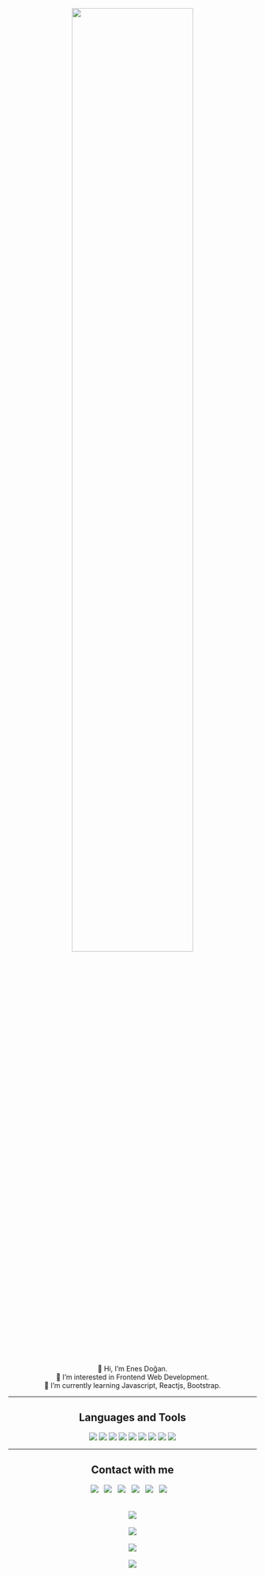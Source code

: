 <div align="center"><img src="https://user-images.githubusercontent.com/86846812/180318755-45839662-3ec7-426c-81a5-060732070987.jpg" width="70%" /></div><br/>

<div align="center">
 👋 Hi, I’m Enes Doğan.<br/>
 👀 I’m interested in Frontend Web Development.<br/>
 🌱 I’m currently learning Javascript, Reactjs, Bootstrap.<br/>
  </div>
<hr>

<!-- languages and tools -->
<div align="center">
<h2>Languages and Tools</h2>
<img src="https://img.shields.io/badge/javascript-%23323330.svg?style=for-the-badge&logo=javascript&logoColor=%23F7DF1E"/>
<img src="https://img.shields.io/badge/java-%23ED8B00.svg?style=for-the-badge&logo=java&logoColor=white"/>
<img src="https://img.shields.io/badge/css3-%231572B6.svg?style=for-the-badge&logo=css3&logoColor=white"/>
<img src ="https://img.shields.io/badge/bootstrap-%23563D7C.svg?style=for-the-badge&logo=bootstrap&logoColor=white"/>
<img src="https://img.shields.io/badge/html5-%23E34F26.svg?style=for-the-badge&logo=html5&logoColor=white"/>
<img src="https://img.shields.io/badge/git-%23F05033.svg?style=for-the-badge&logo=git&logoColor=white"/>
<img src="https://img.shields.io/badge/figma-%23F24E.svg?style=for-the-badge&logo=figma&logoColor=white"></img>
<img src="https://img.shields.io/badge/Visual%20Studio%20Code-0078d7.svg?style=for-the-badge&logo=visual-studio-code&logoColor=white"/>
<img src="https://img.shields.io/badge/IntelliJIDEA-000000.svg?style=for-the-badge&logo=intellij-idea&logoColor=white"/>
</div>
<hr>

<!-- social -->
<div align="center">
  <h2 align="center">Contact with me</h2>
  <a target="_blank"href="https://www.linkedin.com/in/doganenes/"><img src="https://img.shields.io/badge/linkedin-%230077B5.svg?&style=for-the-badge&logo=linkedin&logoColor=white" /></a>&nbsp;&nbsp;
  <a target="_blank"href="https://www.hackerrank.com/enesdgn"><img src="https://img.shields.io/badge/-Hackerrank-2EC866?style=for-the-badge&logo=HackerRank&logoColor=white"/></a>&nbsp;&nbsp;
  <a target="_blank"href="https://stackoverflow.com/users/16469814/enes-dogan"><img src="https://img.shields.io/badge/-Stackoverflow-FE7A16?style=for-the-badge&logo=stack-overflow&logoColor=white" /></a>&nbsp;&nbsp;
  <a target="_blank"href="https://codepen.io/enesdogan"><img src="https://img.shields.io/badge/CodePen-gray?style=for-the-badge&logo=codepen&logoColor=black" /></a>&nbsp;&nbsp;
  <a target="_blank"href="https://enesdogan99.medium.com/"><img src="https://img.shields.io/badge/Medium-12100E?style=for-the-badge&logo=medium&logoColor=white" /></a>&nbsp;&nbsp;
  <a href="mailto:enesdogandigital@gmail.com"><img src="https://img.shields.io/badge/gmail-%23D14836.svg?&style=for-the-badge&logo=gmail&logoColor=white" /></a>&nbsp;&nbsp;&nbsp;&nbsp;
</div><br/><br/>

<!-- stats -->
<div align="center">
<img src="https://github-readme-stats.vercel.app/api/top-langs/?username=doganenes&layout=compact&theme=dark"><br/><br/>
<img src="https://github-readme-streak-stats.herokuapp.com/?user=doganenes&theme=dark&hide_border=true"><br/><br/>
<img src="https://github-readme-stats.vercel.app/api?username=doganenes&theme=dark"><br/><br/>
<img src="https://github-profile-trophy.vercel.app/?username=doganenes&theme=onedark&no-frame=false&no-bg=false&margin-w=4">
</div>

<!---
doganenes/doganenes is a ✨ special ✨ repository because its `README.md` (this file) appears on your GitHub profile.
You can click the Preview link to take a look at your changes.
--->
